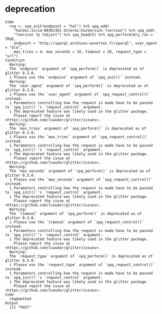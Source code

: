 # deprecation

    Code
      req <- spq_init(endpoint = "hal") %>% spq_add(
        "haldoc:inria-00362381 dcterms:hasVersion ?version") %>% spq_add(
        "?version ?p ?object") %>% spq_head(5) %>% spq_perform(dry_run = TRUE,
        endpoint = "http://sparql.archives-ouvertes.fr/sparql", user_agent = "bla",
        max_tries = 4, max_seconds = 10, timeout = 20, request_type = "url")
    Condition
      Warning:
      The `endpoint` argument of `spq_perform()` is deprecated as of glitter 0.3.0.
      i Please use the `endpoint` argument of `spq_init()` instead.
      Warning:
      The `user_agent` argument of `spq_perform()` is deprecated as of glitter 0.3.0.
      i Please use the `user_agent` argument of `spq_request_control()` instead.
      i Parameters controlling how the request is made have to be passed to `spq_init()`'s `request_control` argument.
      i The deprecated feature was likely used in the glitter package.
        Please report the issue at <https://github.com/lvaudor/glitter/issues>.
      Warning:
      The `max_tries` argument of `spq_perform()` is deprecated as of glitter 0.3.0.
      i Please use the `max_tries` argument of `spq_request_control()` instead.
      i Parameters controlling how the request is made have to be passed to `spq_init()`'s `request_control` argument.
      i The deprecated feature was likely used in the glitter package.
        Please report the issue at <https://github.com/lvaudor/glitter/issues>.
      Warning:
      The `max_seconds` argument of `spq_perform()` is deprecated as of glitter 0.3.0.
      i Please use the `max_seconds` argument of `spq_request_control()` instead.
      i Parameters controlling how the request is made have to be passed to `spq_init()`'s `request_control` argument.
      i The deprecated feature was likely used in the glitter package.
        Please report the issue at <https://github.com/lvaudor/glitter/issues>.
      Warning:
      The `timeout` argument of `spq_perform()` is deprecated as of glitter 0.3.0.
      i Please use the `timeout` argument of `spq_request_control()` instead.
      i Parameters controlling how the request is made have to be passed to `spq_init()`'s `request_control` argument.
      i The deprecated feature was likely used in the glitter package.
        Please report the issue at <https://github.com/lvaudor/glitter/issues>.
      Warning:
      The `request_type` argument of `spq_perform()` is deprecated as of glitter 0.3.0.
      i Please use the `request_type` argument of `spq_request_control()` instead.
      i Parameters controlling how the request is made have to be passed to `spq_init()`'s `request_control` argument.
      i The deprecated feature was likely used in the glitter package.
        Please report the issue at <https://github.com/lvaudor/glitter/issues>.
    Code
      req$method
    Output
      [1] "POST"

